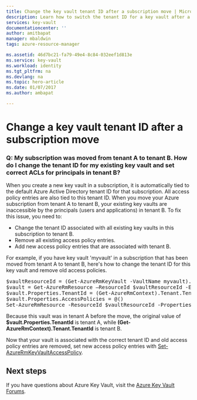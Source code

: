 ```yaml
---
title: Change the key vault tenant ID after a subscription move | Microsoft Docs
description: Learn how to switch the tenant ID for a key vault after a subscription is moved to a different tenant
services: key-vault
documentationcenter: ''
author: amitbapat
manager: mbaldwin
tags: azure-resource-manager

ms.assetid: 46d7bc21-fa79-49e4-8c84-032eef1d813e
ms.service: key-vault
ms.workload: identity
ms.tgt_pltfrm: na
ms.devlang: na
ms.topic: hero-article
ms.date: 01/07/2017
ms.author: ambapat

---
```

# Change a key vault tenant ID after a subscription move
### Q: My subscription was moved from tenant A to tenant B. How do I change the tenant ID for my existing key vault and set correct ACLs for principals in tenant B?
When you create a new key vault in a subscription, it is automatically tied to the default Azure Active Directory tenant ID for that subscription. All access policy entries are also tied to this tenant ID. When you move your Azure subscription from tenant A to tenant B, your existing key vaults are inaccessible by the principals (users and applications) in tenant B. To fix this issue, you need to:

* Change the tenant ID associated with all existing key vaults in this subscription to tenant B.
* Remove all existing access policy entries.
* Add new access policy entries that are associated with tenant B.

For example, if you have key vault 'myvault' in a subscription that has been moved from tenant A to tenant B, here's how to change the tenant ID for this key vault and remove old access policies.

<pre>
$vaultResourceId = (Get-AzureRmKeyVault -VaultName myvault).ResourceId
$vault = Get-AzureRmResource –ResourceId $vaultResourceId -ExpandProperties
$vault.Properties.TenantId = (Get-AzureRmContext).Tenant.TenantId
$vault.Properties.AccessPolicies = @()
Set-AzureRmResource -ResourceId $vaultResourceId -Properties $vault.Properties
</pre>

Because this vault was in tenant A before the move, the original value of **$vault.Properties.TenantId** is tenant A, while **(Get-AzureRmContext).Tenant.TenantId** is tenant B.

Now that your vault is associated with the correct tenant ID and old access policy entries are removed, set new access policy entries with [Set-AzureRmKeyVaultAccessPolicy](https://msdn.microsoft.com/library/mt603625.aspx).

## Next steps
If you have questions about Azure Key Vault, visit the [Azure Key Vault Forums](https://social.msdn.microsoft.com/forums/azure/home?forum=AzureKeyVault).

